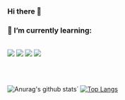 ### Hi there 👋
### 🌱 I’m currently learning:
<br>
<image src="https://img.shields.io/badge/HTML5-E34F26?style=for-the-badge&logo=html5&logoColor=white" /> <image src="https://img.shields.io/badge/CSS-239120?&style=for-the-badge&logo=css3&logoColor=white" /> <image src="https://img.shields.io/badge/JavaScript-F7DF1E?style=for-the-badge&logo=javascript&logoColor=black" /> <image src="https://img.shields.io/badge/Bootstrap-563D7C?style=for-the-badge&logo=bootstrap&logoColor=white"/>

<br><br>

![Anurag's github stats](https://github-readme-stats.vercel.app/api?username=micha-lieber&show_icons=true&theme=synthwave)´
[![Top Langs](https://github-readme-stats.vercel.app/api/top-langs/?username=micha-lieber&langs_count=3&show_icons=true&theme=synthwave)](https://youtu.be/dQw4w9WgXcQ)
